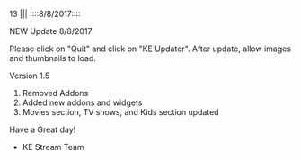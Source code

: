 13
||| 
::::8/8/2017::::

NEW Update 8/8/2017

Please click on "Quit" and click on  "KE Updater". After update, allow images and thumbnails to load.

Version 1.5
  1. Removed Addons
  2. Added new addons and widgets
  3. Movies section, TV shows, and Kids section updated

Have a Great day!

- KE Stream Team
